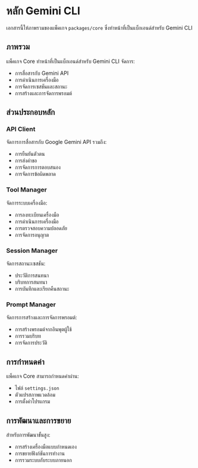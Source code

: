 # หลัก Gemini CLI

เอกสารนี้ให้ภาพรวมของแพ็คเกจ `packages/core` ซึ่งทำหน้าที่เป็นแบ็กเอนด์สำหรับ Gemini CLI

## ภาพรวม

แพ็คเกจ Core ทำหน้าที่เป็นแบ็กเอนด์สำหรับ Gemini CLI จัดการ:
- การสื่อสารกับ Gemini API
- การดำเนินการเครื่องมือ
- การจัดการเซสชันและสถานะ
- การสร้างและการจัดการพรอมต์

## ส่วนประกอบหลัก

### API Client
จัดการการสื่อสารกับ Google Gemini API รวมถึง:
- การยืนยันตัวตน
- การส่งคำขอ
- การจัดการการตอบสนอง
- การจัดการข้อผิดพลาด

### Tool Manager
จัดการระบบเครื่องมือ:
- การลงทะเบียนเครื่องมือ
- การดำเนินการเครื่องมือ
- การตรวจสอบความปลอดภัย
- การจัดการอนุญาต

### Session Manager
จัดการสถานะเซสชัน:
- ประวัติการสนทนา
- บริบทการสนทนา
- การบันทึกและเรียกคืนสถานะ

### Prompt Manager
จัดการการสร้างและการจัดการพรอมต์:
- การสร้างพรอมต์จากอินพุตผู้ใช้
- การรวมบริบท
- การจัดการประวัติ

## การกำหนดค่า

แพ็คเกจ Core สามารถกำหนดค่าผ่าน:
- ไฟล์ `settings.json`
- ตัวแปรสภาพแวดล้อม
- การตั้งค่าโปรแกรม

## การพัฒนาและการขยาย

สำหรับการพัฒนาขั้นสูง:
- การสร้างเครื่องมือแบบกำหนดเอง
- การขยายฟังก์ชันการทำงาน
- การรวมระบบกับระบบภายนอก
